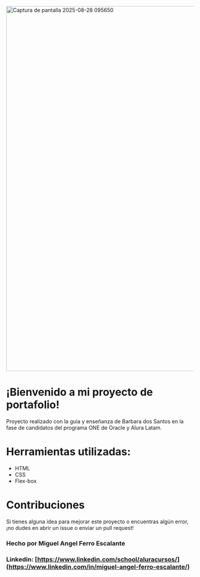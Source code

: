 <img width="1867" height="980" alt="Captura de pantalla 2025-08-28 095650" src="https://github.com/user-attachments/assets/4f087110-50c1-4cca-b62d-11497b0f5a2b" />
<h1>¡Bienvenido a mi proyecto de portafolio!</h1> 
Proyecto realizado con la guia y enseñanza de Barbara dos Santos en la fase de candidatos del programa ONE de Oracle y Alura Latam.

# Herramientas utilizadas: 
- HTML
- CSS
- Flex-box

# Contribuciones
Si tienes alguna idea para mejorar este proyecto o encuentras algún error, ¡no dudes en abrir un issue o enviar un pull request!

### Hecho por Miguel Angel Ferro Escalante
### Linkedin: [https://www.linkedin.com/school/aluracursos/](https://www.linkedin.com/in/miguel-angel-ferro-escalante/)
